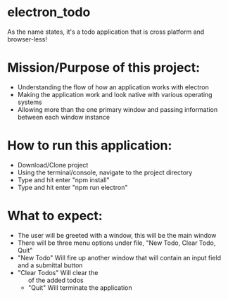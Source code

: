 # electron_todo
As the name states, it's a todo application that is cross platform and browser-less!

# Mission/Purpose of this project:
- Understanding the flow of how an application works with electron
- Making the application work and look native with various operating systems
- Allowing more than the one primary window and passing information between each window instance

# How to run this application:
- Download/Clone project
- Using the terminal/console, navigate to the project directory
- Type and hit enter "npm install"
- Type and hit enter "npm run electron"

# What to expect:
- The user will be greeted with a window, this will be the main window
- There will be three menu options under file, "New Todo, Clear Todo, Quit"
- "New Todo" Will fire up another window that will contain an input field and a submittal button
- "Clear Todos" Will clear the <ul> of the added todos
- "Quit" Will terminate the application
